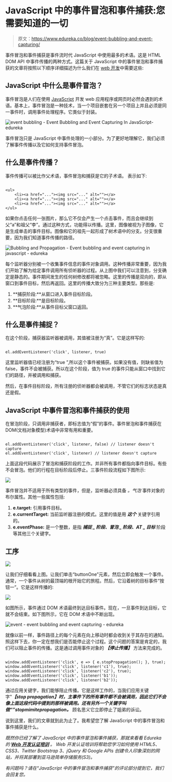 # JavaScript 中的事件冒泡和事件捕获:您需要知道的一切

> 原文：<https://www.edureka.co/blog/event-bubbling-and-event-capturing/>

事件冒泡和事件捕获是事件流时代 JavaScript 中使用最多的术语。这是 HTML DOM API 中事件传播的两种方式。这篇关于 JavaScript 中的事件冒泡和事件捕获的文章将按照以下顺序详细描述为什么我们在 [web 开发](https://www.edureka.co/masters-program/full-stack-developer-training)中需要这些:

## ****JavaScript 中什么是事件冒泡？****

事件冒泡是人们在使用 [JavaScript](https://www.edureka.co/blog/javascript-tutorial/) 开发 web 应用程序或网页时必然会遇到的术语。基本上，事件冒泡是一种技术，当一个项目嵌套在另一个项目上并且必须是同一事件时，调用事件处理程序。它类似于封装。

![event bubbling - Event Bubbling and Event Capturing In JavaScript- edureka](img/7768c6c8470d24fc28e13df90cd7f3e4.png)

事件冒泡只是 JavaScript 中事件处理的一小部分。为了更好地理解它，我们必须了解事件传播以及它如何支持事件冒泡。

## ****什么是事件传播？****

事件传播可以被比作父术语，事件冒泡和捕获是它的子术语。 表示如下:

```

<ul>
    <li><a href="..."><img src="..." alt=""></a>
    <li><a href="..."><img src="..." alt=""></a>
    <li><a href="..."><img src="..." alt=""></a>
</ul>

```

如果你点击任何一张图片，那么它不仅会产生一个点击事件，而且会继续到父“a”和祖父“李”。通过这种方式，功能得以传播。这里，图像被视为子图像，它是生成单击的事件目标。图像和它的祖先一起形成了树术语中的分支。分支很重要，因为我们知道事件传播的路径。

![Bubbling and Propagation - Event bubbling and event capturing in javascript - edureka](img/ec471a20368f55a320a62add252171fc.png)

每个监听器分别被一个收集事件信息的事件对象调用。这种传播非常重要，因为我们开始了解为给定事件调用所有侦听器的过程。从上图中我们可以注意到，分支确定是静态的。事件期间发生的任何树修改都将被忽略。这里的传播是双向的，即从窗口到事件目标，然后再返回。这里的传播大致分为三种主要类型。那些是:

1.  **捕获阶段:**从窗口进入事件目标阶段。
2.  **目标阶段:**是目标阶段。
3.  **气泡阶段:**从事件目标父窗口返回。

## ****什么是事件捕捉？****

在这个阶段，捕获器监听器被调用，其值被注册为“真”。它是这样写的:

```

el.addEventListener('click', listener, true)

```

这里监听器值已经注册为“true ”,所以这个事件被捕获。如果没有值，则缺省值为 false，事件不会被捕获。所以在这个阶段，值为 true 的事件只能从窗口中找到它们的路径，并被调用和捕获。

然后，在事件目标阶段，所有注册的侦听器都会被调用，不管它们的标志状态是真还是假。

## ****JavaScript 中事件冒泡和事件捕获的使用****

在冒泡阶段，只调用非捕获者，即标志值为“假”的事件。事件冒泡和事件捕获在 DOM(文档对象模型)术语中非常有用和重要。

```

el.addEventListener('click', listener, false) // listener doesn't capture
el.addEventListener('click', listener) // listener doesn't capture

```

上面这段代码展示了冒泡和捕获阶段的工作。并非所有事件都指向事件目标。有些不会冒泡。他们的行程在目标阶段后停止。三事件阶段流程如下图所示:

![](img/6f720c5c7bfa7c7d17d58bf55a9a3e3f.png)

事件冒泡并不适用于所有类型的事件，但是，监听器必须具备 *。气泡* 事件对象的布尔属性。其他一些属性包括:

1.  **e.target:** 引用事件目标。
2.  **e.currentTarget:** 当前监听器注册的模式。这里的值是用 ***这个*** 关键字引用的。
3.  **e.eventPhase:** 是一个整数，是指 ***捕捉 _ 阶段、冒泡 _ 阶段、AT _ 目标*** 阶段等其他三个关键字。

## ****工序****

![](img/d2300c3b7701765610dd191a0f575ddd.png)

让我们仔细看看上图。让我们单击“buttonOne”元素，然后立即会触发一个事件。通常，一个事件从树的最顶端的根开始它的旅程。然后，它沿着树的目标事件“按钮一”。它是这样传播的:

![](img/94be908cf6268c89108ec1ca92f358be.png)

如图所示，事件通过 DOM 术语最终到达目标事件。现在，一旦事件到达目标，它就不会结束。如下图所示，它在 DOM 术语中不断出现。

![event - event bubbling and event capturing - edureka](img/89737c73308b434c97cb695ba08faa8a.png)

就像以前一样，事件路径上的每个元素在向上移动时都会收到关于其存在的通知。照这样下去，你一定在想我们是否能停止这个过程。这个问题的答案是肯定的，我们可以阻止事件的传播。这是通过调用事件对象的 ***【停止传播】*** 方法来完成的。

```

window.addEventListener('click', e => { e.stopPropagation(); }, true);
window.addEventListener('click', listener('c1'), true);
window.addEventListener('click', listener('c2'), true);
window.addEventListener('click', listener('b1'));
window.addEventListener('click', listener('b2'));

```

通过应用关键字，我们能够阻止传播。它是这样工作的，当我们应用关键字"***【stop propagation】***时，主事件下的所有事件都不会被调用，因此它们不会像上面这段代码中提到的那样被调用。还有另外一个关键字叫做“***”stopmimitepropagation。*** 顾名思义它立即停止了姐弟的诉讼。

说到这里，我们的文章就到此为止了。我希望您了解 JavaScript 中的事件冒泡和事件捕获是什么。

*既然你已经了解了 JavaScript 中的事件冒泡和事件捕获，那就来看看 Edureka 的 **[Web 开发认证培训](https://www.edureka.co/complete-web-developer)** 。* *Web 开发认证培训将帮助您学习如何使用 HTML5、CSS3、Twitter Bootstrap 3、jQuery 和 Google APIs 创建令人印象深刻的网站，并将其部署到亚马逊简单存储服务(S3)。*

*有问题吗？请在“JavaScript 中的事件冒泡和事件捕获”的评论部分提到它，我们会回复您。*